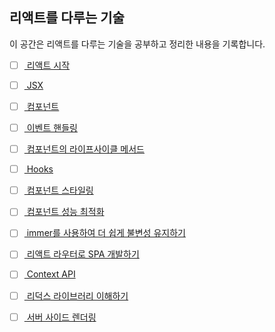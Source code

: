 ## 리액트를 다루는 기술
이 공간은 리액트를 다루는 기술을 공부하고 정리한 내용을 기록합니다.


- [ ] [ 리액트 시작 ](https://iamalucy.notion.site/a4a545ae19ce4e1db57fa6ab99bea38c)
- [ ] [ JSX ](https://iamalucy.notion.site/JSX-e99d30448c9b46a2b47bafcd49bb6dea)
- [ ] [ 컴포넌트 ](https://iamalucy.notion.site/d5779d4ce40f4b00a5c3b2c54d1deeb4)
- [ ] [ 이벤트 핸들링 ](https://iamalucy.notion.site/06712e42cd6c470699521ab65f56783d)  
- [ ] [ 컴포넌트의 라이프사이클 메서드 ]()
- [ ] [ Hooks ]()
- [ ] [ 컴포넌트 스타일링 ]()
- [ ] [ 컴포넌트 성능 최적화 ]()
- [ ] [ immer를 사용하여 더 쉽게 불변성 유지하기 ]()
- [ ] [ 리액트 라우터로 SPA 개발하기 ]()
- [ ] [ Context API ]()
- [ ] [ 리덕스 라이브러리 이해하기 ]()
- [ ] [ 서버 사이드 렌더링 ]()
 
